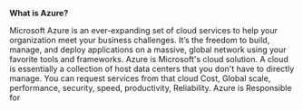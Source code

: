 **What is Azure?**

Microsoft Azure is an ever-expanding set of cloud services to help your organization meet your business challenges. It’s the freedom to build, manage, and deploy applications on a massive, global network using your favorite tools and frameworks.
Azure is Microsoft's cloud solution. A cloud is essentially a collection of host data centers that you don't have to directly manage. You can request services from that cloud Cost, Global scale, performance, security, speed, productivity, Reliability.
Azure is Responsible for